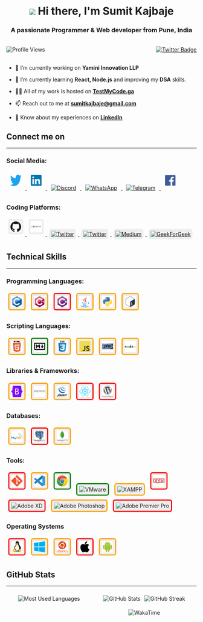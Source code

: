 <!-- *** STYLING *** -->

<style>
    .center {
        text-align: center;
    }
    .profileBadges {
        display: flex;
        justify-content: space-between;
        flex-wrap: wrap;
    }
    .badge {
        height: 25px;
    }
    .logo {
        margin: 5px;
        padding: 5px;
        width: 30px;
        height: 30px;
    }
    .bg {
        background-color: #eee;
        border-radius: 6px;
    }
    .basic {
        border: 3px solid red;
        border-color: red;
    }
    .intermediate {
        border: 3px solid orange;
    }
    .advanced {
        border: 3px solid green;
    }
    .gitStats {
        display: flex;
        flex-wrap: wrap;
        justify-content: space-around;
    }
    .gitStatsCard {
        margin: 10px 5px;
        max-width: 90vw;
    }
    .row {
        margin: 0 10px;
        display: flex;
        flex-wrap: wrap;
        justify-content: center;
    }

    @media (max-width: 380px) {
        .gitStats {
            flex-direction: row;
        }
    }
    @media (min-width: 1040px) {
        .row {
            flex-direction: row;
            justify-content: start;
        }
    }

    img[src*="#logo"] {
        width: 30px;
        height: 30px;
    }
</style>

<!-- *** Content *** -->
<h1 class="center"><img src="https://media.giphy.com/media/hvRJCLFzcasrR4ia7z/giphy.gif" width="25px"> Hi there, I'm Sumit Kajbaje</h1>
<h3 class="center">A passionate Programmer & Web developer from Pune, India</h3>

<br />

<div class="profileBadges">
  <div>
    <img class="badge" src="https://komarev.com/ghpvc/?username=sumitk27&label=Profile%20views&color=0e75b6&style=flat" alt="Profile Views" /> 
  </div>
  <div> 
    <a href="https://twitter.com/sumitkajbaje" target="blank">
      <img class="badge" src="https://img.shields.io/twitter/follow/sumitkajbaje?logo=twitter&style=for-the-badge" alt="Twitter Badge" />
    </a> 
  </div>
</div>

<br />

-   🔭 I’m currently working on **Yamini Innovation LLP**

-   🌱 I’m currently learning **React, Node.js** and improving my **DSA** skills.

-   👨‍💻 All of my work is hosted on **[TestMyCode.ga](https://testmycode.ga/)**

-   📫 Reach out to me at **sumitkajbaje@gmail.com**

-   📄 Know about my experiences on **[LinkedIn](https://www.linkedin.com/in/sumit-kajbaje/)**

## **Connect me on**

---

### **Social Media:**

<div class="iconContainer">
    <a href="https://twitter.com/sumitkajbaje" target="_blank">
        <img class="logo" src="https://raw.githubusercontent.com/devicons/devicon/master/icons/twitter/twitter-original.svg" alt="Twitter" />
    </a>
    <a href="https://linkedin.com/in/sumit-kajbaje" target="_blank">
        <img class="logo" src="https://raw.githubusercontent.com/devicons/devicon/master/icons/linkedin/linkedin-original.svg" alt="LinkedIn" />
    </a>
    <a href="https://discord.com/users/468490331135016961" target="_blank">
        <img class="logo" src="https://raw.githubusercontent.com/rahuldkjain/github-profile-readme-generator/master/src/images/icons/Social/discord.svg" alt="Discord" />
    </a>
    <a href="https://wa.me/919766355560" target="_blank">
        <img class="logo" src="https://raw.githubusercontent.com/rahuldkjain/github-profile-readme-generator/master/src/images/icons/Social/whatsapp.svg" alt="WhatsApp" />
    </a>
    <a href="http://t.me/SumitK_27" target="_blank">
        <img class="logo" src="https://upload.wikimedia.org/wikipedia/commons/8/82/Telegram_logo.svg" alt="Telegram" />
    </a>
    <a href="https://facebook.com/sumit.kajbaje" target="_blank">
        <img class="logo" src="https://raw.githubusercontent.com/devicons/devicon/master/icons/facebook/facebook-original.svg" alt="Facebook" />
    </a>
</div>

### **Coding Platforms:**

<div class="iconContainer">
    <a href="https://github.com/SumitK27" target="_blank">
        <img class="logo bg" src="https://raw.githubusercontent.com/devicons/devicon/master/icons/github/github-original.svg" alt="GitHub" />
    </a>
    <a href="https://codepen.io/sumitk27" target="_blank">
        <img class="logo bg" src="https://raw.githubusercontent.com/devicons/devicon/master/icons/codepen/codepen-original-wordmark.svg" alt="Twitter" />
    </a>
    <a href="https://codesandbox.com/sumitk27" target="_blank">
        <img class="logo bg" src="https://cdn.jsdelivr.net/npm/simple-icons@3.0.1/icons/codesandbox.svg" alt="Twitter" />
    </a>
    <a href="https://www.hackerrank.com/sumitkajbaje" target="_blank">
        <img class="logo bg" src="https://raw.githubusercontent.com/rahuldkjain/github-profile-readme-generator/master/src/images/icons/Social/hackerrank.svg" alt="Twitter" />
    </a>
    <a href="https://medium.com/@sumitkajbaje" target="_blank">
        <img class="logo bg" src="https://raw.githubusercontent.com/rahuldkjain/github-profile-readme-generator/master/src/images/icons/Social/medium.svg" alt="Medium" />
    </a>
    <a href="https://auth.geeksforgeeks.org/user/sumitkajbaje/profile" target="blank">
        <img class="logo bg" src="https://raw.githubusercontent.com/rahuldkjain/github-profile-readme-generator/master/src/images/icons/Social/geeks-for-geeks.svg" alt="GeekForGeek" />
    </a>
</div>

## **Technical Skills**

---

### **Programming Languages:**

<div class="iconContainer">
    <img class="logo bg intermediate" src="https://raw.githubusercontent.com/devicons/devicon/master/icons/c/c-original.svg" alt="C Programming" />
    <img class="logo bg intermediate" src="https://raw.githubusercontent.com/devicons/devicon/master/icons/cplusplus/cplusplus-original.svg" alt="C++" />
    <img class="logo bg basic" src="https://raw.githubusercontent.com/devicons/devicon/master/icons/csharp/csharp-original.svg" alt="C#" />
    <img class="logo bg intermediate" src="https://raw.githubusercontent.com/devicons/devicon/master/icons/java/java-original.svg" alt="Java" />
    <img class="logo bg intermediate" src="https://raw.githubusercontent.com/devicons/devicon/master/icons/python/python-original.svg" alt="Python" />
    <img class="logo bg intermediate" src="https://raw.githubusercontent.com/devicons/devicon/master/icons/bash/bash-original.svg" alt="Bash/Shell" />
</div>

### **Scripting Languages:**

<div class="iconContainer">
    <img class="logo bg intermediate" src="https://raw.githubusercontent.com/devicons/devicon/master/icons/html5/html5-original-wordmark.svg" alt="HTML" />
    <img class="logo bg advanced" src="https://raw.githubusercontent.com/devicons/devicon/master/icons/markdown/markdown-original.svg" alt="Markdown" />
    <img class="logo bg intermediate" src="https://raw.githubusercontent.com/devicons/devicon/master/icons/css3/css3-original-wordmark.svg" alt="CSS" />
    <img class="logo bg intermediate" src="https://raw.githubusercontent.com/devicons/devicon/master/icons/javascript/javascript-original.svg" alt="JavaScript" />
    <img class="logo bg intermediate" src="https://raw.githubusercontent.com/devicons/devicon/master/icons/php/php-original.svg" alt="PHP" />
    <img class="logo bg intermediate" src="https://raw.githubusercontent.com/devicons/devicon/master/icons/nodejs/nodejs-original-wordmark.svg" alt="NodeJS" />
</div>

### **Libraries & Frameworks:**

<div class="iconContainer">
    <img class="logo bg intermediate" src="https://raw.githubusercontent.com/devicons/devicon/master/icons/bootstrap/bootstrap-original.svg" alt="Bootstrap" />
    <img class="logo bg intermediate" src="https://raw.githubusercontent.com/devicons/devicon/master/icons/express/express-original-wordmark.svg" alt="Express" />
    <img class="logo bg intermediate" src="https://raw.githubusercontent.com/devicons/devicon/master/icons/jquery/jquery-original-wordmark.svg" alt="jQuery" />
    <img class="logo bg basic" src="https://raw.githubusercontent.com/devicons/devicon/master/icons/react/react-original.svg" alt="React" />
    <img class="logo bg basic" src="https://raw.githubusercontent.com/devicons/devicon/master/icons/wordpress/wordpress-original.svg" alt="Wordpress" />
</div>

### **Databases:**

<div class="iconContainer">
    <img class="logo bg intermediate" src="https://raw.githubusercontent.com/devicons/devicon/master/icons/mysql/mysql-original-wordmark.svg" alt="MySQL" />
    <img class="logo bg basic" src="https://raw.githubusercontent.com/devicons/devicon/master/icons/postgresql/postgresql-original-wordmark.svg" alt="Postgres SQL" />
    <img class="logo bg intermediate" src="https://raw.githubusercontent.com/devicons/devicon/master/icons/mongodb/mongodb-original-wordmark.svg" alt="MongoDB" />
</div>

### **Tools:**

<div class="iconContainer">
    <img class="logo bg basic" src="https://raw.githubusercontent.com/devicons/devicon/master/icons/git/git-original.svg" alt="Git" />
    <img class="logo bg intermediate" src="https://raw.githubusercontent.com/devicons/devicon/master/icons/vscode/vscode-original.svg" alt="Visual Studio Code" />
    <img class="logo bg advanced" src="https://raw.githubusercontent.com/devicons/devicon/master/icons/chrome/chrome-original.svg" alt="Chrome Dev Tools" />
    <img class="logo bg advanced" src="https://upload.wikimedia.org/wikipedia/commons/5/5a/Vmware_workstation_16_icon.svg" alt="VMware" />
    <img class="logo bg intermediate" src="https://iconape.com/wp-content/files/ym/353199/svg/xampp-seeklogo.com.svg" alt="XAMPP" />
    <img class="logo bg basic" src="https://raw.githubusercontent.com/devicons/devicon/master/icons/npm/npm-original-wordmark.svg" alt="NPM" />
    <img class="logo bg basic" src="https://cdn.worldvectorlogo.com/logos/adobe-xd.svg" alt="Adobe XD" />
    <img class="logo bg intermediate" src="https://upload.wikimedia.org/wikipedia/commons/a/af/Adobe_Photoshop_CC_icon.svg" alt="Adobe Photoshop" />
    <img class="logo bg basic" src="https://upload.wikimedia.org/wikipedia/commons/4/40/Adobe_Premiere_Pro_CC_icon.svg" alt="Adobe Premier Pro" />
</div>

### **Operating Systems**

<div class="iconContainer">
    <img class="logo bg basic" src="https://raw.githubusercontent.com/devicons/devicon/master/icons/linux/linux-original.svg" alt="Linux" />
    <img class="logo bg intermediate" src="https://raw.githubusercontent.com/devicons/devicon/master/icons/windows8/windows8-original.svg" alt="Windows XP, 7, 10" />
    <img class="logo bg intermediate" src="https://raw.githubusercontent.com/devicons/devicon/master/icons/ubuntu/ubuntu-plain-wordmark.svg" alt="Ubuntu" />
    <img class="logo bg basic" src="https://raw.githubusercontent.com/devicons/devicon/master/icons/apple/apple-original.svg" alt="MacOS" />
    <img class="logo bg intermediate" src="https://raw.githubusercontent.com/devicons/devicon/master/icons/android/android-original.svg" alt="Android" />
</div>

## **GitHub Stats**

---

<div class="gitStats">
        <div class="col">
            <div class="row">
                <img class="gitStatsCard" src="https://github-readme-stats.vercel.app/api/top-langs?username=sumitk27&langs_count=10s&show_icons=true&locale=en&count_private=true&theme=dracula&bg_color=30,e96443,904e95&title_color=fff&text_color=fff" alt="Most Used Languages" />
            </div>
        </div>
        <div class="col">
            <div class="row">
                <img class="gitStatsCard" src="https://github-readme-stats.vercel.app/api?username=sumitk27&show_icons=true&locale=en&count_private=true&theme=dracula" alt="GitHub Stats" />
                <img class="gitStatsCard" src="https://github-readme-streak-stats.herokuapp.com/?user=sumitk27&show_icons=true&locale=en&count_private=true&theme=dracula" alt="GitHub Streak" />
            </div>
            <div class="row">
                <img class="gitStatsCard" src="https://github-readme-stats.vercel.app/api/wakatime?user=sumitk27&show_icons=true&locale=en&count_private=true&theme=dracula" alt="WakaTime" />
            </div>
        </div>
    </div>

<!-- [![Twitter](https://raw.githubusercontent.com/rahuldkjain/github-profile-readme-generator/master/src/images/icons/Social/twitter.svg#logo)](https://twitter.com/sumitkajbaje)
[![Twitter](https://raw.githubusercontent.com/rahuldkjain/github-profile-readme-generator/master/src/images/icons/Social/linked-in-alt.svg#logo)](https://linkedin.com/in/sumit-kajbaje) -->
